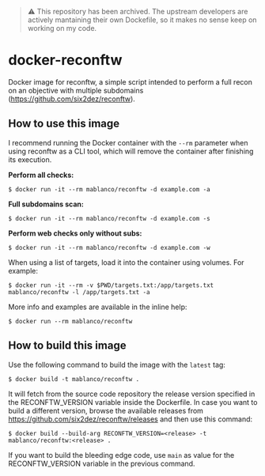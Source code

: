 > :warning: This repository has been archived. The upstream developers are actively mantaining their own Dockefile, so it makes no sense keep on working on my code.

# docker-reconftw

Docker image for reconftw, a simple script intended to perform a full recon on an objective with multiple subdomains (<https://github.com/six2dez/reconftw>).

## How to use this image

I recommend running the Docker container with the `--rm` parameter when using reconftw as a CLI tool, which will remove the container after finishing its execution.

**Perform all checks:**

    $ docker run -it --rm mablanco/reconftw -d example.com -a

**Full subdomains scan:**

    $ docker run -it --rm mablanco/reconftw -d example.com -s

**Perform web checks only without subs:**

    $ docker run -it --rm mablanco/reconftw -d example.com -w

When using a list of targets, load it into the container using volumes. For example:

    $ docker run -it --rm -v $PWD/targets.txt:/app/targets.txt mablanco/reconftw -l /app/targets.txt -a

More info and examples are available in the inline help:

    $ docker run --rm mablanco/reconftw

## How to build this image

Use the following command to build the image with the `latest` tag:

    $ docker build -t mablanco/reconftw .

It will fetch from the source code repository the release version specified in the RECONFTW_VERSION variable inside the Dockerfile. In case you want to build a different version, browse the available releases from <https://github.com/six2dez/reconftw/releases> and then use this command:

    $ docker build --build-arg RECONFTW_VERSION=<release> -t mablanco/reconftw:<release> .

If you want to build the bleeding edge code, use `main` as value for the RECONFTW_VERSION variable in the previous command.
